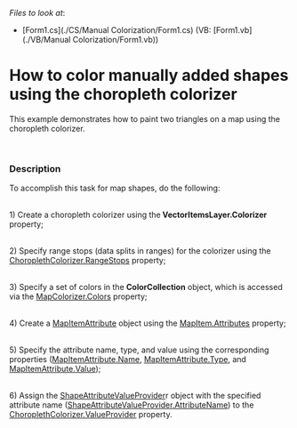 <!-- default file list -->
*Files to look at*:

* [Form1.cs](./CS/Manual Colorization/Form1.cs) (VB: [Form1.vb](./VB/Manual Colorization/Form1.vb))
<!-- default file list end -->
# How to color manually added shapes using the choropleth colorizer


<p>This example demonstrates how to paint  two triangles on a map using the choropleth colorizer. </p><br />



<h3>Description</h3>

<p>To accomplish this task for map shapes, do the following:</p><p><br />
1) Create a choropleth colorizer using the<strong> VectorItemsLayer.Colorizer</strong> property; </p><p><br />
2) Specify range stops (data splits in ranges) for the colorizer using the <a href="https://documentation.devexpress.com/#WindowsForms/DevExpressXtraMapChoroplethColorizer_RangeStopstopic"><u>ChoroplethColorizer.RangeStops</u></a> property;</p><p><br />
3) Specify a set of colors in the <strong>ColorCollection</strong> object, which is accessed via the <a href="https://documentation.devexpress.com/#WindowsForms/DevExpressXtraMapMapColorizer_Colorstopic"><u>MapColorizer.Colors</u></a> property; </p><p><br />
4)  Create a <a href="https://documentation.devexpress.com/#WindowsForms/clsDevExpressXtraMapMapItemAttributetopic"><u>MapItemAttribute</u></a> object  using the <a href="https://documentation.devexpress.com/#WindowsForms/DevExpressXtraMapMapItem_Attributestopic"><u>MapItem.Attributes</u></a>  property;</p><p><br />
5)  Specify the attribute name, type, and value using the corresponding properties (<a href="https://documentation.devexpress.com/#WindowsForms/DevExpressXtraMapMapItemAttribute_Nametopic"><u>MapItemAttribute.Name</u></a>, <a href="https://documentation.devexpress.com/#WindowsForms/DevExpressXtraMapMapItemAttribute_Typetopic"><u>MapItemAttribute.Type</u></a>, and <a href="https://documentation.devexpress.com/#WindowsForms/DevExpressXtraMapMapItemAttribute_Valuetopic"><u>MapItemAttribute.Value</u></a>);</p><p><br />
6) Assign the <a href="https://documentation.devexpress.com/#WindowsForms/clsDevExpressXtraMapShapeAttributeValueProvidertopic"><u>ShapeAttributeValueProvider</u></a>r object with the specified attribute name (<a href="https://documentation.devexpress.com/#WindowsForms/DevExpressXtraMapShapeAttributeValueProvider_AttributeNametopic"><u>ShapeAttributeValueProvider.AttributeName</u></a>) to the <a href="https://documentation.devexpress.com/#WindowsForms/DevExpressXtraMapChoroplethColorizer_ValueProvidertopic"><u>ChoroplethColorizer.ValueProvider</u></a> property.</p><p><br />
</p>

<br/>


